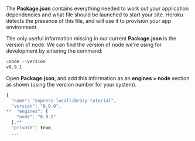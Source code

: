 The **Package.json** contains everything needed to work out your application dependencies and what file should be launched to start your site. Heroku detects the presence of this file, and will use it to provision your app environment.

The only useful information missing in our current **Package.json** is the version of node. We can find the version of node we're using for development by entering the command:
    
```bash   
>node --version
v8.9.1
```

Open **Package.json**, and add this information as an **engines > node** section as shown (using the version number for your system).
    
```js    
{
  "name": "express-locallibrary-tutorial",
  "version": "0.0.0",
**  "engines": {
    "node": "8.9.1"
  },**
  "private": true,
  ...
```    
